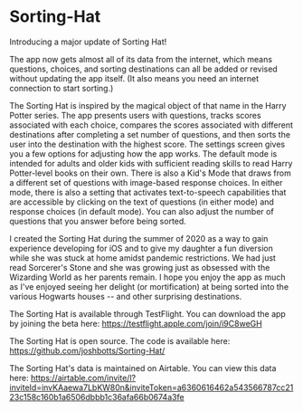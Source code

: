 # Sorting-Hat
Introducing a major update of Sorting Hat!

The app now gets almost all of its data from the internet, which means questions, choices, and sorting destinations can all be added or revised without updating the app itself. (It also means you need an internet connection to start sorting.)

The Sorting Hat is inspired by the magical object of that name in the Harry Potter series. The app presents users with questions, tracks scores associated with each choice, compares the scores associated with different destinations after completing a set number of questions, and then sorts the user into the destination with the highest score.  The settings screen gives you a few options for adjusting how the app works. The default mode is intended for adults and older kids with sufficient reading skills to read Harry Potter-level books on their own. There is also a Kid's Mode that draws from a different set of questions with image-based response choices. In either mode, there is also a setting that activates text-to-speech capabilities that are accessible by clicking on the text of questions (in either mode) and response choices (in default mode). You can also adjust the number of questions that you answer before being sorted.

I created the Sorting Hat during the summer of 2020 as a way to gain experience developing for iOS and to give my daughter a fun diversion while she was stuck at home amidst pandemic restrictions. We had just read Sorcerer's Stone and she was growing just as obsessed with the Wizarding World as her parents remain. I hope you enjoy the app as much as I've enjoyed seeing her delight (or mortification) at being sorted into the various Hogwarts houses -- and other surprising destinations.

The Sorting Hat is available through TestFlight. You can download the app by joining the beta here: https://testflight.apple.com/join/i9C8weGH

The Sorting Hat is open source. The code is available here: https://github.com/joshbotts/Sorting-Hat/

The Sorting Hat's data is maintained on Airtable. You can view this data here: https://airtable.com/invite/l?inviteId=invKAaewa7LbKW80n&inviteToken=a6360616462a543566787cc2123c158c160b1a6506dbbb1c36afa66b0674a3fe
